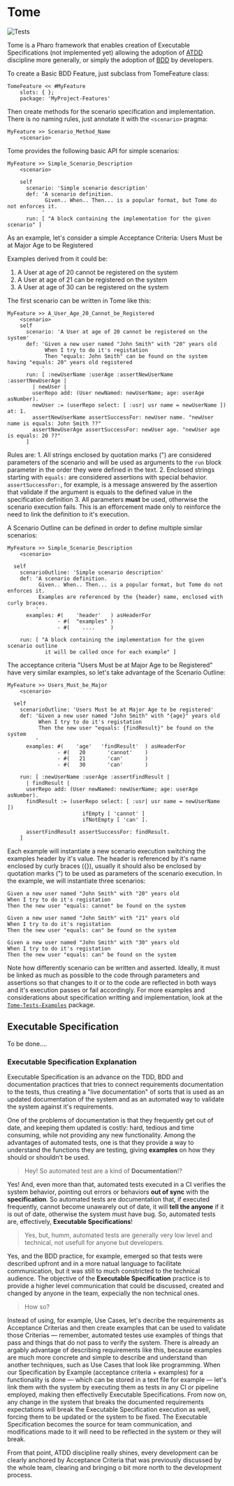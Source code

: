 # Tome

![Tests](https://github.com/vitormcruz/tome/actions/workflows/tome-ci.yml/badge.svg)

Tome is a Pharo framework that enables creation of Executable Specifications (not implemented yet) allowing the adoption of [ATDD](https://en.wikipedia.org/wiki/Acceptance_test-driven_development) discipline more generally, or simply the adoption of [BDD](https://dannorth.net/introducing-bdd/) by developers.

To create a Basic BDD Feature, just subclass from TomeFeature class:

```smalltalk
TomeFeature << #MyFeature
    slots: { };
    package: 'MyProject-Features'
```

Then create methods for the scenario specification and implementation. There is no naming rules, just annotate it with the `<scenario>` pragma:

```smalltalk
MyFeature >> Scenario_Method_Name
    <scenario>
```

Tome provides the following basic API for simple scenarios:

```smalltalk
MyFeature >> Simple_Scenario_Description
    <scenario>

    self
      scenario: 'Simple scenario description'
      def: 'A scenario definition.
            Given.. When.. Then... is a popular format, but Tome do not enforces it.
           '
      run: [ "A block containing the implementation for the given scenario" ]
```

As an example, let's consider a simple Acceptance Criteria: Users Must be at Major Age to be Registered

Examples derived from it could be:
  1. A User at age of 20 cannot be registered on the system
  2. A User at age of 21 can be registered on the system
  3. A User at age of 30 can be registered on the system

The first scenario can be written in Tome like this:

```smalltalk
MyFeature >> A_User_Age_20_Cannot_be_Registered
    <scenario>
    self
      scenario: 'A User at age of 20 cannot be registered on the system'
      def: 'Given a new user named "John Smith" with "20" years old
            When I try to do it's registation
            Then "equals: John Smith" can be found on the system having "equals: 20" years old registered
           '
      run: [ :newUserName :userAge :assertNewUserName :assertNewUserAge |
        | newUser |
        userRepo add: (User newNamed: newUserName; age: userAge asNumber).
        newUser := (userRepo select: [ :usr| usr name = newUserName ]) at: 1.
        assertNewUserName assertSuccessFor: newUser name. "newUser name is equals: John Smith ??"
        assertNewUserAge assertSuccessFor: newUser age. "newUser age is equals: 20 ??"
      ]
```

Rules are:
	1. All strings enclosed by quotation marks (") are considered parameters of the scenario and will be used as arguments to the `run` block parameter in the order they were defined in the text. 
	2. Enclosed strings starting with `equals:` are considered assertions with special behavior. `assertSuccessFor:`, for example, is a message answered by the assertion that validate if the argument is equals to the defined value in the specification definition
	3. All parameters **must** be used, otherwise the scenario execution fails. This is an efforcement made only to reinforce the need to link the definition to it's execution.


A Scenario Outline can be defined in order to define multiple similar scenarios:

```smalltalk
MyFeature >> Simple_Scenario_Description
    <scenario>

  self
    scenarioOutline: 'Simple scenario description'
    def: 'A scenario definition.
          Given.. When.. Then... is a popular format, but Tome do not enforces it.
          Examples are referenced by the {header} name, enclosed with curly braces.
         '
	  examples: #(    'header'   ) asHeaderFor
	            - #(  "examples" )
	            - #(    ....     )
					
    run: [ "A block containing the implementation for the given scenario outline
            it will be called once for each example" ]
```

The acceptance criteria "Users Must be at Major Age to be Registered" have very similar examples, so let's take advantage of the Scenario Outline:

```smalltalk
MyFeature >> Users_Must_be_Major
    <scenario>

  self
    scenarioOutline: 'Users Must be at Major Age to be registered'
    def: 'Given a new user named "John Smith" with "{age}" years old
          When I try to do it's registation
          Then the new user "equals: {findResult}" be found on the system
         '
	  examples: #(    'age'   'findResult'  ) asHeaderFor 
	            - #(   20       'cannot'    )
	            - #(   21       'can'       )
	            - #(   30       'can'       )
					
    run: [ :newUserName :userAge :assertFindResult |
      | findResult |
      userRepo add: (User newNamed: newUserName; age: userAge asNumber).
      findResult := (userRepo select: [ :usr| usr name = newUserName ])
	                    ifEmpty [ 'cannot' ]
	                    ifNotEmpty [ 'can' ].

      assertFindResult assertSuccessFor: findResult. 
    ]
```

Each example will instantiate a new scenario execution switching the examples header by it's value. The header is referenced by it's name enclosed by curly braces ({}), usually it should also be enclosed by quotation marks (") to be used as parameters of the scenario execution. In the example, we will instantiate three scenarios:

```
Given a new user named "John Smith" with "20" years old
When I try to do it's registation
Then the new user "equals: cannot" be found on the system
```
```
Given a new user named "John Smith" with "21" years old
When I try to do it's registation
Then the new user "equals: can" be found on the system
```
```
Given a new user named "John Smith" with "30" years old
When I try to do it's registation
Then the new user "equals: can" be found on the system
```

Note how differently scenario can be written and asserted. Ideally, it must be linked as much as possible to the code through parameters and assertions so that changes to it or to the code are reflected in both ways and it's execution passes or fail accordingly. For more examples and considerations about specification writting and implementation, look at the [`Tome-Tests-Examples`](https://github.com/vitormcruz/tome/tree/develop/pharo/Tome-Tests-Examples) package.


## Executable Specification 

To be done....

### Executable Specification Explanation
Executable Specification is an advance on the TDD, BDD and documentation practices that tries to connect requirements documentation to the tests, thus creating a "live documentation" of sorts that is used as an updated documentation of the system and as an automated way to validate the system against it's requirements. 

One of the problems of documentation is that they frequently get out of date, and keeping them updated is costly: hard, tedious and time consuming, while not providing any new functionality. Among the advantages of automated tests, one is that they provide a way to understand the functions they are testing, giving **examples** on how they should or shouldn't be used.

  > Hey! So automated test are a kind of **Documentation**!?

Yes! And, even more than that, automated tests executed in a CI verifies the system behavior, pointing out errors or behaviors **out of sync** with the **specification**. So automated tests are documentation that, if executed frequently, cannot become unawarely out of date, it will **tell the anyone** if it is out of date, otherwise the system must have bug. So, automated tests are, effectively, **Executable Specifications**!

  > Yes, but, humm, automated tests are generally very low level and technical, not usefull for anyone but developers.

Yes, and the BDD practice, for example, emerged so that tests were described upfront and in a more natual language to facilitate communication, but it was still to much constricted to the technical audience. The objective of the **Executable Specification** practice is to provide a higher level communication that could be discussed, created and changed by anyone in the team, expecially the non technical ones.

  > How so?

Instead of using, for example, Use Cases, let's decribe the requirements as Acceptance Criterias and then create examples that can be used to validate those Criterias — remember, automated testes use examples of things that pass and things that do not pass to verify the system. There is already an argably advantage of describing requirements like this, because examples are much more concrete and simple to describe and understand than another techniques, such as Use Cases that look like programming. When our Specification by Example (acceptance criteria + examples) for a functionality is done — which can be stored in a text file for example — let's link them with the system by executing them as tests in any CI or pipeline employed, making then effectivelly Executable Specifications. From now on, any change in the system that breaks the documented requirements expectations will break the Executable Specification execution as well, forcing them to be updated or the system to be fixed. The Executable Specification becomes the source for team communication, and modifications made to it will need to be reflected in the system or they will break.

From that point, ATDD discipline really shines, every development can be clearly anchored by Acceptance Criteria that was previously discussed by the whole team, clearing and bringing o bit more north to the development process. 

